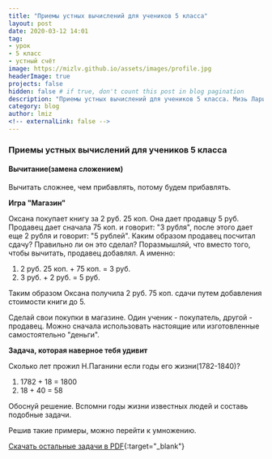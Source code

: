 ```yaml
---
title: "Приемы устных вычислений для учеников 5 класса"
layout: post
date: 2020-03-12 14:01
tag: 
- урок
- 5 класс
- устный счёт
image: https://mizlv.github.io/assets/images/profile.jpg
headerImage: true
projects: false
hidden: false # if true, don't count this post in blog pagination
description: "Приемы устных вычислений для учеников 5 класса. Мизь Лариса Владимировна. Учитель математики высшей категории."
category: blog
author: lmiz
<!-- externalLink: false -->
---
```


### **Приемы устных вычислений для учеников 5 класса** 

#### Вычитание(замена сложением)

Вычитать сложнее, чем прибавлять, потому будем прибавлять. 

**Игра "Магазин"**

Оксана покупает книгу за 2 руб. 25 коп. Она дает продавцу 5 руб. Продавец дает сначала 75 коп. и говорит: "3 рубля", после этого дает еще 2 рубля и говорит: "5 рублей". Каким образом продавец посчитал сдачу? Правильно ли он это сделал? Поразмышляй, что вместо того, чтобы вычитать, продавец добавлял. А именно: 

1.	2 руб. 25 коп. + 75 коп. = 3 руб.
2.	3 руб. + 2 руб. = 5 руб.

Таким образом Оксана получила 2 руб. 75 коп. сдачи путем добавления стоимости книги до 5.

Сделай свои покупки в магазине. Один ученик - покупатель, другой - продавец. Можно сначала использовать настоящие или изготовленные самостоятельно "деньги".

**Задача, которая наверное тебя удивит**

Сколько лет прожил Н.Паганини если годы его жизни(1782-1840)?

1.	1782 + 18 = 1800
2.	18 + 40 = 58 

Обоснуй решение. Вспомни годы жизни известных людей и составь подобные задачи.

Решив такие примеры, можно перейти к умножению.

[Cкачать остальные задачи в PDF](https://mizlv.github.io/assets/pdf/usni-schet-5-class.pdf){:target="_blank"}